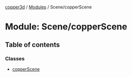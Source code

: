 [copper3d](../README.md) / [Modules](../modules.md) / Scene/copperScene

# Module: Scene/copperScene

## Table of contents

### Classes

- [copperScene](../classes/Scene_copperScene.copperScene.md)
